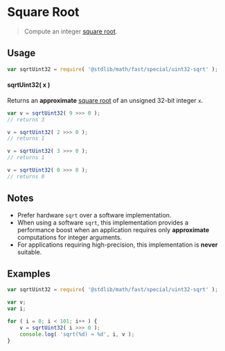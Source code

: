 # Square Root

> Compute an integer [square root][square-root].


<section class="intro">

</section>

<!-- /.intro -->


<section class="usage">

## Usage

``` javascript
var sqrtUint32 = require( '@stdlib/math/fast/special/uint32-sqrt' );
```

#### sqrtUint32( x )

Returns an __approximate__ [square root][square-root] of an unsigned 32-bit integer `x`.

``` javascript
var v = sqrtUint32( 9 >>> 0 );
// returns 3

v = sqrtUint32( 2 >>> 0 );
// returns 1

v = sqrtUint32( 3 >>> 0 );
// returns 1

v = sqrtUint32( 0 >>> 0 );
// returns 0
```

</section>

<!-- /.usage -->


<section class="notes">

## Notes

* Prefer hardware `sqrt` over a software implementation.
* When using a software `sqrt`, this implementation provides a performance boost when an application requires only __approximate__ computations for integer arguments.
* For applications requiring high-precision, this implementation is __never__ suitable.

</section>

<!-- /.notes -->


<section class="examples">

## Examples

``` javascript
var sqrtUint32 = require( '@stdlib/math/fast/special/uint32-sqrt' );

var v;
var i;

for ( i = 0; i < 101; i++ ) {
    v = sqrtUint32( i >>> 0 );
    console.log( 'sqrt(%d) ≈ %d', i, v );
}
```

</section>

<!-- /.examples -->


<section class="links">

[square-root]: https://en.wikipedia.org/wiki/Square_root

</section>

<!-- /.links -->
